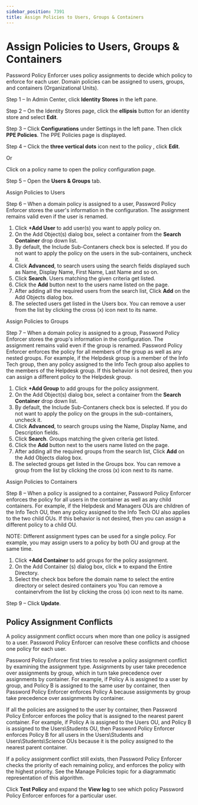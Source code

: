 ```yaml
---
sidebar_position: 7391
title: Assign Policies to Users, Groups & Containers
---
```


# Assign Policies to Users, Groups & Containers

Password Policy Enforcer uses policy assignments to decide which policy to enforce for each user. Domain policies can be assigned to users, groups, and containers (Organizational Units).

Step 1 – In Admin Center, click **Identity Stores** in the left pane.

Step 2 – On the Identity Stores page, click the **ellipsis** button for an identity store and select **Edit**.

Step 3 – Click **Configurations** under Settings in the left pane. Then click **PPE Policies**.
The PPE Policies page is displayed.

Step 4 – Click the **three vertical dots** icon next to the policy , click **Edit**.

Or

Click on a policy name to open the policy configuration page.

Step 5 – Open the **Users & Groups** tab.

Assign Policies to Users

Step 6 – When a domain policy is assigned to a user, Password Policy Enforcer stores the user's information in the configuration. The assignment remains valid even if the user is renamed.

1. Click **+Add User** to add user(s) you want to apply policy on.
2. On the Add Object(s) dialog box, select a container from the **Search Container** drop down list.
3. By default, the Include Sub-Contaners check box is selected. If you do not want to apply the policy on the users in the sub-containers, uncheck it.
4. Click **Advanced**, to search users using the search fields displayed such as Name, Display Name, First Name, Last Name and so on.
5. Click **Search**. Users matching the given criteria get listed.
6. Click the **Add** button next to the users name listed on the page.
7. After adding all the required users from the search list, Click **Add** on the Add Objects dialog box.
8. The selected users get listed in the Users box. You can remove a user from the list by clicking the cross (x) icon next to its name.

Assign Policies to Groups

Step 7 – When a domain policy is assigned to a group, Password Policy Enforcer stores the group's information in the configuration. The assignment remains valid even if the group is renamed. Password Policy Enforcer enforces the policy for all members of the group as well as any nested groups. For example, if the Helpdesk group is a member of the Info Tech group, then any policy assigned to the Info Tech group also applies to the members of the Helpdesk group. If this behavior is not desired, then you can assign a different policy to the Helpdesk group.

1. Click **+Add Group** to add groups for the policy assignment.
2. On the Add Object(s) dialog box, select a container from the **Search Container** drop down list.
3. By default, the Include Sub-Contaners check box is selected. If you do not want to apply the policy on the groups in the sub-containers, uncheck it.
4. Click **Advanced**, to search groups using the Name, Display Name, and Description fields.
5. Click **Search**. Groups matching the given criteria get listed.
6. Click the **Add** button next to the users name listed on the page.
7. After adding all the required groups from the search list, Click **Add** on the Add Objects dialog box.
8. The selected groups get listed in the Groups box. You can remove a group from the list by clicking the cross (x) icon next to its name.

Assign Policies to Containers

Step 8 – When a policy is assigned to a container, Password Policy Enforcer enforces the policy for all users in the container as well as any child containers. For example, if the Helpdesk and Managers OUs are children of the Info Tech OU, then any policy assigned to the Info Tech OU also applies to the two child OUs. If this behavior is not desired, then you can assign a different policy to a child OU.

NOTE: Different assignment types can be used for a single policy. For example, you may assign users to a policy by both OU and group at the same time.

1. Click **+Add Container** to add groups for the policy assignment.
2. On the Add Container (s) dialog box, click **+** to expand the Entire Directory.
3. Select the check box before the domain name to select the entire directory or select desired containers you You can remove a containervfrom the list by clicking the cross (x) icon next to its name.

Step 9 – Click **Update**.

## Policy Assignment Conflicts

A policy assignment conflict occurs when more than one policy is assigned to a user. Password Policy Enforcer can resolve these conflicts and choose one policy for each user.

Password Policy Enforcer first tries to resolve a policy assignment conflict by examining the assignment type. Assignments by user take precedence over assignments by group, which in turn take precedence over assignments by container. For example, if Policy A is assigned to a user by group, and Policy B is assigned to the same user by container, then Password Policy Enforcer enforces Policy A because assignments by group take precedence over assignments by container.

If all the policies are assigned to the user by container, then Password Policy Enforcer enforces the policy that is assigned to the nearest parent container. For example, if Policy A is assigned to the Users OU, and Policy B is assigned to the Users\Students OU, then Password Policy Enforcer enforces Policy B for all users in the Users\Students and Users\Students\Science OUs because it is the policy assigned to the nearest parent container.

If a policy assignment conflict still exists, then Password Policy Enforcer checks the priority of each remaining policy, and enforces the policy with the highest priority. See the Manage Policies topic for a diagrammatic representation of this algorithm.

Click **Test Policy** and expand the **View log** to see which policy Password Policy Enforcer enforces for a particular user.